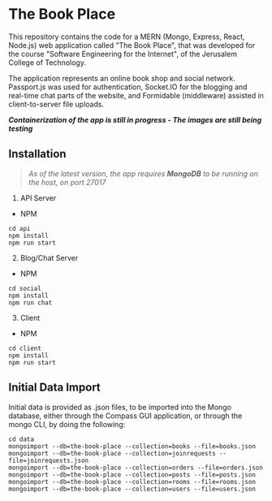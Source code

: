 # The Book Place

This repository contains the code for a MERN (Mongo, Express, React, Node.js) web application called "The Book Place", that was developed for the course "Software Engineering for the Internet", of the Jerusalem College of Technology.

The application represents an online book shop and social network. Passport.js was used for authentication, Socket.IO for the blogging and real-time chat parts of the website, and Formidable (middleware) assisted in client-to-server file uploads.

***Containerization of the app is still in progress - The images are still being testing***

## Installation

>*As of the latest version, the app requires **MongoDB** to be running on the host, on port 27017*

1. API Server

* NPM
```
cd api
npm install
npm run start
```

2. Blog/Chat Server

* NPM
```
cd social
npm install
npm run chat
```

3. Client

* NPM
```
cd client
npm install
npm run start
```

## Initial Data Import

Initial data is provided as .json files, to be imported into the Mongo database, either through the Compass GUI application, or through the mongo CLI, by doing the following:

```
cd data
mongoimport --db=the-book-place --collection=books --file=books.json
mongoimport --db=the-book-place --collection=joinrequests --file=joinrequests.json
mongoimport --db=the-book-place --collection=orders --file=orders.json
mongoimport --db=the-book-place --collection=posts --file=posts.json
mongoimport --db=the-book-place --collection=rooms --file=rooms.json
mongoimport --db=the-book-place --collection=users --file=users.json
```